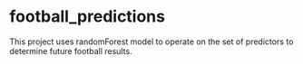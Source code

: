 # football_predictions

This project uses randomForest model to operate on the set of predictors to determine future football results.  
